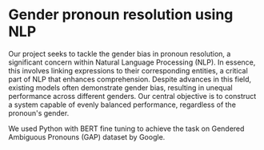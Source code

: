 # Gender pronoun resolution using NLP

Our project seeks to tackle the gender bias in pronoun resolution, a significant concern within Natural Language Processing (NLP). In essence, this involves linking expressions to their corresponding entities, a critical part of NLP that enhances comprehension. Despite advances in this field, existing models often demonstrate gender bias, resulting in unequal performance across different genders.
Our central objective is to construct a system capable of evenly balanced performance, regardless of the pronoun's gender.

We used Python with BERT fine tuning to achieve the task on Gendered Ambiguous Pronouns (GAP) dataset by Google.

